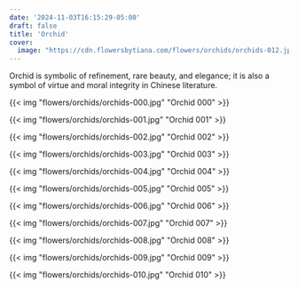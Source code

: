 ```yaml
---
date: '2024-11-03T16:15:29-05:00'
draft: false
title: 'Orchid'
cover:
  image: "https://cdn.flowersbytiana.com/flowers/orchids/orchids-012.jpg"
---
```


Orchid is symbolic of refinement, rare beauty, and elegance; it is also a symbol of virtue and moral integrity in Chinese literature.

{{< img "flowers/orchids/orchids-000.jpg" "Orchid 000" >}}

{{< img "flowers/orchids/orchids-001.jpg" "Orchid 001" >}}

{{< img "flowers/orchids/orchids-002.jpg" "Orchid 002" >}}

{{< img "flowers/orchids/orchids-003.jpg" "Orchid 003" >}}

{{< img "flowers/orchids/orchids-004.jpg" "Orchid 004" >}}

{{< img "flowers/orchids/orchids-005.jpg" "Orchid 005" >}}

{{< img "flowers/orchids/orchids-006.jpg" "Orchid 006" >}}

{{< img "flowers/orchids/orchids-007.jpg" "Orchid 007" >}}

{{< img "flowers/orchids/orchids-008.jpg" "Orchid 008" >}}

{{< img "flowers/orchids/orchids-009.jpg" "Orchid 009" >}}

{{< img "flowers/orchids/orchids-010.jpg" "Orchid 010" >}}

